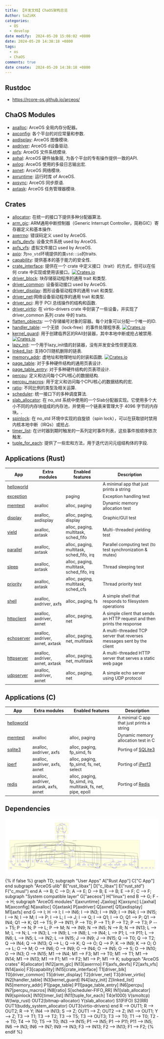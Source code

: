 ```yaml
---
title: 【开发文档】ChaOS架构总览
Author: SaZiKK
categories:
  - OS
  - develop
date modify:  2024-05-20 15:08:02 +0800
date: 2024-05-20 14:38:18 +0800
tags:
  - os
  - ChaOS
comments: true
date create:  2024-05-20 14:38:18 +0800
---
```


## Rustdoc

* https://rcore-os.github.io/arceos/

## ChaOS Modules

* [axalloc](https://github.com/bosswnx/chaos/tree/main/modules/axalloc): ArceOS 全局内存分配器。
* [axconfig](https://github.com/bosswnx/chaos/tree/main/modules/axconfig): 各个平台的对应常量和参数.
* [axdisplay](https://github.com/bosswnx/chaos/tree/main/modules/axdisplay): ArceOS 图像模块.
* [axdriver](https://github.com/bosswnx/chaos/tree/main/modules/axdriver): ArceOS d设备驱动.
* [axfs](https://github.com/bosswnx/chaos/tree/main/modules/axfs): ArceOS 文件系统模块.
* [axhal](https://github.com/bosswnx/chaos/tree/main/modules/axhal): ArceOS 硬件抽象层, 为各个平台的专有操作提供一致的API.
* [axlog](https://github.com/bosswnx/chaos/tree/main/modules/axlog): ArceOS 使用的多级日志输出宏.
* [axnet](https://github.com/bosswnx/chaos/tree/main/modules/axnet): ArceOS 网络模块.
* [axruntime](https://github.com/bosswnx/chaos/tree/main/modules/axruntime): 运行时库 of ArceOS.
* [axsync](https://github.com/bosswnx/chaos/tree/main/modules/axsync): ArceOS 同步原语.
* [axtask](https://github.com/bosswnx/chaos/tree/main/modules/axtask): ArceOS 任务管理器模块.

## Crates

* [allocator](https://github.com/bosswnx/chaos/tree/main/crates/allocator): 在统一的接口下提供多种分配器算法.
* [arm_gic](https://github.com/bosswnx/chaos/tree/main/crates/arm_gic): ARM通用中断控制器（Generic Interrupt Controller，简称GIC）寄存器定义和基本操作.
* [axerrno](https://github.com/bosswnx/chaos/tree/main/crates/axerrno): 错误码定义 used by ArceOS.
* [axfs_devfs](https://github.com/bosswnx/chaos/tree/main/crates/axfs_devfs): 设备文件系统 used by ArceOS.
* [axfs_vfs](https://github.com/bosswnx/chaos/tree/main/crates/axfs_vfs): 虚拟文件接口 used by ArceOS.
* [axio](https://github.com/bosswnx/chaos/tree/main/crates/axio): 为`no_std`环境提供的类`std::io`的traits.
* [capability](https://github.com/bosswnx/chaos/tree/main/crates/capability): 提供基本的基于能力的安全性.
* [crate_interface](https://github.com/bosswnx/chaos/tree/main/crates/crate_interface): 提供在一个 crate 中定义接口（trait）的方式，但可以在任何 crate 中实现或使用该接口。[![Crates.io](https://img.shields.io/crates/v/crate_interface)](https://crates.io/crates/crate_interface)
* [driver_block](https://github.com/bosswnx/chaos/tree/main/crates/driver_block): 块存储驱动程序的通用 trait 和类型.
* [driver_common](https://github.com/bosswnx/chaos/tree/main/crates/driver_common): 设备驱动接口 used by ArceOS.
* [driver_display](https://github.com/bosswnx/chaos/tree/main/crates/driver_display): 图形设备驱动程序的通用 trait 和类型.
* [driver_net](https://github.com/bosswnx/chaos/tree/main/crates/driver_net):网络设备驱动程序的通用 trait 和类型.
* [driver_pci](https://github.com/bosswnx/chaos/tree/main/crates/driver_pci): 用于 PCI 总线操作的结构和函数.
* [driver_virtio](https://github.com/bosswnx/chaos/tree/main/crates/driver_virtio): 在 virtio-drivers crate 中封装了一些设备，并实现了 driver_common 系列 crate 中的 traits.
* [flatten_objects](https://github.com/bosswnx/chaos/tree/main/crates/flatten_objects): 一个存储编号对象的容器。每个对象可以分配一个唯一的ID.
* [handler_table](https://github.com/bosswnx/chaos/tree/main/crates/handler_table): 一个无锁（lock-free）的事件处理程序表. [![Crates.io](https://img.shields.io/crates/v/handler_table)](https://crates.io/crates/handler_table)
* [kernel_guard](https://github.com/bosswnx/chaos/tree/main/crates/kernel_guard): 用于创建临界区的RAII封装器，其中本地中断或抢占被禁用. [![Crates.io](https://img.shields.io/crates/v/kernel_guard)](https://crates.io/crates/kernel_guard)
* [lazy_init](https://github.com/bosswnx/chaos/tree/main/crates/lazy_init): 一个用于lazy_init值的封装器，没有并发安全性但更高效.
* [linked_list](https://github.com/bosswnx/chaos/tree/main/crates/linked_list): 支持O(1)随机删除的链表.
* [memory_addr](https://github.com/bosswnx/chaos/tree/main/crates/memory_addr): 虚地址和物理地址的封装和函数. [![Crates.io](https://img.shields.io/crates/v/memory_addr)](https://crates.io/crates/memory_addr)
* [page_table](https://github.com/bosswnx/chaos/tree/main/crates/page_table): 对于多种硬件结构的通用页表设计.
* [page_table_entry](https://github.com/bosswnx/chaos/tree/main/crates/page_table_entry): 对于多种硬件结构的页表项设计.
* [percpu](https://github.com/bosswnx/chaos/tree/main/crates/percpu): 定义和访问每个CPU核心的数据结构.
* [percpu_macros](https://github.com/bosswnx/chaos/tree/main/crates/percpu_macros): 用于定义和访问每个CPU核心的数据结构的宏.
* [ratio](https://github.com/bosswnx/chaos/tree/main/crates/ratio): 不同比例的类型及相关运算.
* [scheduler](https://github.com/bosswnx/chaos/tree/main/crates/scheduler): 统一接口下的多种调度算法.
* [slab_allocator](https://github.com/bosswnx/chaos/tree/main/crates/slab_allocator): 在 no_std 系统中使用的一个Slab分配器实现。它使用多个大小不同的内存块组成的内存池，并使用一个链表来管理大于 4096 字节的内存块。.
* [spinlock](https://github.com/bosswnx/chaos/tree/main/crates/spinlock): 在 no_std 环境中实现的自旋锁（spin lock），可以在获取锁时禁用内核本地中断（IRQs）或抢占.
* [timer_list](https://github.com/bosswnx/chaos/tree/main/crates/timer_list): 在计时器到期时触发的一系列定时事件列表，这些事件按顺序依次触发.
* [tuple_for_each](https://github.com/bosswnx/chaos/tree/main/crates/tuple_for_each): 提供了一些宏和方法，用于迭代访问元组结构体的字段.

## Applications (Rust)

| App | Extra modules | Enabled features | Description |
|-|-|-|-|
| [helloworld](https://github.com/bosswnx/chaos/tree/main/apps/helloworld/) | | | A minimal app that just prints a string |
| [exception](https://github.com/bosswnx/chaos/tree/main/apps/exception/) | | paging | Exception handling test |
| [memtest](https://github.com/bosswnx/chaos/tree/main/apps/memtest/) | axalloc | alloc, paging | Dynamic memory allocation test |
| [display](https://github.com/bosswnx/chaos/tree/main/apps/display/) | axalloc, axdisplay | alloc, paging, display | Graphic/GUI test |
| [yield](https://github.com/bosswnx/chaos/tree/main/apps/task/yield/) | axalloc, axtask | alloc, paging, multitask, sched_fifo | Multi-threaded yielding test |
| [parallel](https://github.com/bosswnx/chaos/tree/main/apps/task/parallel/) | axalloc, axtask | alloc, paging, multitask, sched_fifo, irq | Parallel computing test (to test synchronization & mutex) |
| [sleep](https://github.com/bosswnx/chaos/tree/main/apps/task/sleep/) | axalloc, axtask | alloc, paging, multitask, sched_fifo, irq | Thread sleeping test |
| [priority](https://github.com/bosswnx/chaos/tree/main/apps/task/priority/) | axalloc, axtask | alloc, paging, multitask, sched_cfs | Thread priority test |
| [shell](https://github.com/bosswnx/chaos/tree/main/apps/fs/shell/) | axalloc, axdriver, axfs | alloc, paging, fs | A simple shell that responds to filesystem operations |
| [httpclient](https://github.com/bosswnx/chaos/tree/main/apps/net/httpclient/) | axalloc, axdriver, axnet | alloc, paging, net | A simple client that sends an HTTP request and then prints the response |
| [echoserver](https://github.com/bosswnx/chaos/tree/main/apps/net/echoserver/) | axalloc, axdriver, axnet, axtask | alloc, paging, net, multitask | A multi-threaded TCP server that reverses messages sent by the client  |
| [httpserver](https://github.com/bosswnx/chaos/tree/main/apps/net/httpserver/) | axalloc, axdriver, axnet, axtask | alloc, paging, net, multitask | A multi-threaded HTTP server that serves a static web page |
| [udpserver](https://github.com/bosswnx/chaos/tree/main/apps/net/udpserver/) | axalloc, axdriver, axnet | alloc, paging, net | A simple echo server using UDP protocol |

## Applications (C)

| App | Extra modules | Enabled features | Description |
|-|-|-|-|
| [helloworld](https://github.com/bosswnx/chaos/tree/main/apps/c/helloworld/) | | | A minimal C app that just prints a string |
| [memtest](https://github.com/bosswnx/chaos/tree/main/apps/c/memtest/) | axalloc | alloc, paging | Dynamic memory allocation test in C |
| [sqlite3](https://github.com/bosswnx/chaos/tree/main/apps/c/sqlite3/) | axalloc, axdriver, axfs | alloc, paging, fp_simd, fs | Porting of [SQLite3](https://sqlite.org/index.html) |
| [iperf](https://github.com/bosswnx/chaos/tree/main/apps/c/iperf/) | axalloc, axdriver, axfs, axnet | alloc, paging, fp_simd, fs, net, select | Porting of [iPerf3](https://iperf.fr/) |
| [redis](https://github.com/bosswnx/chaos/tree/main/apps/c/redis/) | axalloc, axdriver, axtask, axfs, axnet | alloc, paging, fp_simd, irq, multitask, fs, net, pipe, epoll | Porting of [Redis](https://redis.io/) |

## Dependencies

![](../assets/figures/chaos_struct.jpg)


{% if false %}
graph TD;
subgraph "User Apps"
A["Rust App"]
C["C App"]
end
subgraph "ArceOS ulib"
B["rust_libax"]
D["c_libax"]
E("rust_std")
F("c_musl")
end
A --> B;
C --> D;
A --> E;
D --> B;
E --> B;
E --> F;
C --> F;
subgraph "System compatible layer"
G["aeceos"]
H("linux")
end
B --> G;
F --> H;
subgraph "ArceOS modules"
I[axruntime]
J[axlog]
K[axsync]
L[axhal]
M[axconfig]
N[axalloc]
O[axtask]
P[axdriver]
Q[axnet]
Q1[axdisplay]
M1[axfs]
end
G --> I;
H --> I;
I --> IN6;
I --> IN3;
I --> IN9;
I --> IN4;
I --> IN15;
I --> N;
I --> M;
I --> P;
I --> L;
I --> J;
I --> Q;
I --> Q1;
I --> O;
Q1 --> P;
Q1 --> IN4;
Q1 --> K;
Q1 --> T5;
P --> IN11;
P --> T0;
P --> T1;
P --> T2;
P --> T3;
P --> T5;
P --> N;
P --> L;
P --> M;
N --> IN9;
N --> IN5;
N --> R;
N --> IN13;
L --> M;
L --> N;
L --> IN3;
L --> IN9;
L --> IN8;
L --> IN4;
L --> P1;
L --> P11;
L --> IN6;
L --> IN5;
L --> IN2;
L --> IN15;
J --> IN9;
J --> IN15;
Q --> T0;
Q --> T2;
Q --> IN4;
Q --> IN13;
Q --> L;
Q --> K;
Q --> O;
Q --> P;
K --> IN9;
K --> O;
O --> L;
O --> M;
O --> IN6;
O --> IN9;
O --> IN4;
O --> IN5;
O --> S;
O --> IN10;
O --> IN3;
O --> IN15;
M1 --> IN4;
M1 --> F3;
M1 --> T0;
M1 --> T1;
M1 --> IN14;
M1 --> IN13;
M1 --> F1;
M1 --> F2;
M1 --> P;
M1 --> K;
subgraph "ArceOS crates"
R[allocator]
IN12[arm_gic]
IN13[axerrno]
F1[axfs_devfs]
F2[axfs_vfs]
IN14[axio]
F3[capability]
IN15[crate_interface]
T1[driver_blk]
T0[driver_common]
T5[driver_display]
T2[driver_net]
T3[driver_virtio]
IN2[handler_table]
IN3[kernel_guard]
IN4[lazy_init]
Z[linked_list]
IN5[memory_addr]
P1[page_table]
P11[page_table_entry]
IN6[percpu]
IN7[percpu_macros]
IN8[ratio]
S[scheduler-FIFO_RR]
IN1[slab_allocator]
IN9[spinlock]
IN10[timer_list]
IN11[tuple_for_each]
T4(e1000)
V(smoltcp)
W(lwip_rust)
OUT2(bitmap-allocator)
Y(slab_allocator)
S1(FIFO)
S2(RR)
OUT1(buddy_system_allocator)
OUT3(virtio-drivers)
end
R --> OUT1;
R --> OUT2;
R --> Y;
IN4 --> IN13;
S --> Z;
OUT1 --> Z;
OUT2 --> Z;
IN1 --> OUT1;
Y --> Z;
T3 --> T1;
T3 --> T2;
T3 --> T5;
T3 --> OUT3;
T3 --> T0;
T1 --> T0;
T2 --> T0;
T4 --> T0;
T5 --> T0;
IN3 --> IN15;
P1 --> IN5;
P1 --> P11;
P11 --> IN5;
IN6 --> IN3;
IN6 --> IN7;
IN9 --> IN3;
F3 --> IN13;
F2 --> IN13;
F1 --> F2;
{% endif %}
